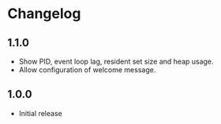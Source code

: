 # Changelog

## 1.1.0
 - Show PID, event loop lag, resident set size and heap usage.
 - Allow configuration of welcome message.

## 1.0.0
 - Initial release
